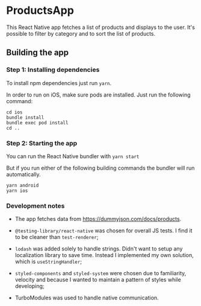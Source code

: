 # ProductsApp

This React Native app fetches a list of products and displays to the user. It's possible to filter by category and to sort the list of products.

## Building the app

### Step 1: Installing dependencies

To install npm dependencies just run `yarn`.

In order to run on iOS, make sure pods are installed. Just run the following command:

```
cd ios
bundle install
bundle exec pod install
cd ..
```

### Step 2: Starting the app

You can run the React Native bundler with `yarn start`

But if you run either of the following building commands the bundler will run automatically.

```
yarn android
yarn ios
```

### Development notes

- The app fetches data from https://dummyjson.com/docs/products.

- `@testing-library/react-native` was chosen for overall JS tests. I find it to be cleaner than `test-renderer`;

- `lodash` was added solely to handle strings. Didn't want to setup any localization library to save time. Instead I implemented my own solution, which is `useStringHandler`;

- `styled-components` and `styled-system` were chosen due to familiarity, velocity and because I wanted to maintain a pattern of styles while developing;

- TurboModules was used to handle native communication.
